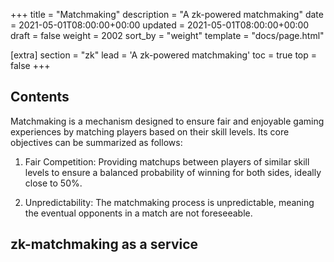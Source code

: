 +++
title = "Matchmaking"
description = "A zk-powered matchmaking"
date = 2021-05-01T08:00:00+00:00
updated = 2021-05-01T08:00:00+00:00
draft = false
weight = 2002
sort_by = "weight"
template = "docs/page.html"

[extra]
section = "zk"
lead = 'A zk-powered matchmaking'
toc = true
top = false
+++

## Contents
Matchmaking is a mechanism designed to ensure fair and enjoyable gaming experiences by matching players based on their skill levels.
Its core objectives can be summarized as follows:

1. Fair Competition: Providing matchups between players of similar skill
levels to ensure a balanced probability of winning for both sides, ideally
close to 50%.

2. Unpredictability: The matchmaking process is unpredictable, meaning
the eventual opponents in a match are not foreseeable.

## zk-matchmaking as a service
